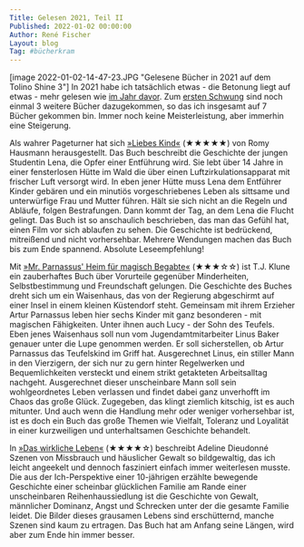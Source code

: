 ```yaml
---
Title: Gelesen 2021, Teil II
Published: 2022-01-02 00:00:00
Author: René Fischer
Layout: blog
Tag: #bücherkram
---
```

[image 2022-01-02-14-47-23.JPG "Gelesene Bücher in 2021 auf dem Tolino Shine 3"]
In 2021 habe ich tatsächlich etwas - die Betonung liegt auf etwas - mehr gelesen wie [im Jahr davor](/gelesen-2020). Zum [ersten Schwung](/gelesen-2021-teil-i) sind noch einmal 3 weitere Bücher dazugekommen, so das ich insgesamt auf 7 Bücher gekommen bin. Immer noch keine Meisterleistung, aber immerhin eine Steigerung.

Als wahrer Pageturner hat sich [»Liebes Kind«](https://www.lovelybooks.de/autor/Romy-Hausmann/Liebes-Kind-1869896940-w/) (★★★★★) von Romy Hausmann herausgestellt. Das Buch beschreibt die Geschichte der jungen Studentin Lena, die Opfer einer Entführung wird. Sie lebt über 14 Jahre in einer fensterlosen Hütte im Wald die über einen Luftzirkulationsapparat mit frischer Luft versorgt wird. In eben jener Hütte muss Lena dem Entführer Kinder gebären und ein minutiös vorgeschriebenes Leben als sittsame und unterwürfige Frau und Mutter führen. Hält sie sich nicht an die Regeln und Abläufe, folgen Bestrafungen. Dann kommt der Tag, an dem Lena die Flucht gelingt. Das Buch ist so anschaulich beschrieben, das man das Gefühl hat, einen Film vor sich ablaufen zu sehen. Die Geschichte ist bedrückend, mitreißend und nicht vorhersehbar. Mehrere Wendungen machen das Buch bis zum Ende spannend. Absolute Leseempfehlung!

Mit [»Mr. Parnassus' Heim für magisch Begabte«](https://www.lovelybooks.de/autor/TJ-Klune/Mr-Parnassus-Heim-f%C3%BCr-magisch-Begabte-2793816059-w/) (★★★☆☆) ist T.J. Klune ein zauberhaftes Buch über Vorurteile gegenüber Minderheiten, Selbstbestimmung und Freundschaft gelungen. Die Geschichte des Buches dreht sich um ein Waisenhaus, das von der Regierung abgeschirmt auf einer Insel in einem kleinen Küstendorf steht. Gemeinsam mit ihrem Erzieher Artur Parnassus leben hier sechs Kinder mit ganz besonderen - mit magischen Fähigkeiten. Unter ihnen auch Lucy - der Sohn des Teufels. Eben jenes Waisenhaus soll nun vom Jugendamtmitarbeiter Linus Baker genauer unter die Lupe genommen werden. Er soll sicherstellen, ob Artur Parnassus das Teufelskind im Griff hat. Ausgerechnet Linus, ein stiller Mann in den Vierzigern, der sich nur zu gern hinter Regelwerken und Bequemlichkeiten versteckt und einem strikt getakteten Arbeitsalltag nachgeht. Ausgerechnet dieser unscheinbare Mann soll sein wohlgeordnetes Leben verlassen und findet dabei ganz unverhofft im Chaos das große Glück. Zugegeben, das klingt ziemlich kitschig, ist es auch mitunter. Und auch wenn die Handlung mehr oder weniger vorhersehbar ist, ist es doch ein Buch das große Themen wie Vielfalt, Toleranz und Loyalität in einer kurzweiligen und unterhaltsamen Geschichte behandelt.

In [»Das wirkliche Leben«](https://www.lovelybooks.de/autor/Adeline-Dieudonn%C3%A9/Das-wirkliche-Leben-2328691362-w/) (★★★★☆) beschreibt Adeline Dieudonné Szenen von Missbrauch und häuslicher Gewalt so bildgewaltig, das ich leicht angeekelt und dennoch fasziniert einfach immer weiterlesen musste. Die aus der Ich-Perspektive einer 10-jährigen erzählte bewegende Geschichte einer scheinbar glücklichen Familie am Rande einer unscheinbaren Reihenhaussiedlung ist die Geschichte von Gewalt, männlicher Dominanz, Angst und Schrecken unter der die gesamte Familie leidet. Die Bilder dieses grausamen Lebens sind erschütternd, manche Szenen sind kaum zu ertragen. Das Buch hat am Anfang seine Längen, wird aber zum Ende hin immer besser.
